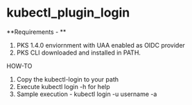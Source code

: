 # kubectl_plugin_login

**Requirements - **
1. PKS 1.4.0 enviornment with UAA enabled as OIDC provider
2. PKS CLI downloaded and installed in PATH. 

HOW-TO

1. Copy the kubectl-login to your path
2. Execute kubectl login -h for help
3. Sample execution - 
kubectl login -u username -a 
